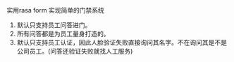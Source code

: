 实用rasa form 实现简单的门禁系统
1. 默认只支持员工问答进门。
2. 所有问答都是为员工量身打造的。
3. 默认只支持员工认证，因此人脸验证失败直接询问其名字。不在询问其是不是公司员工。(问答还验证失败就找人工服务)